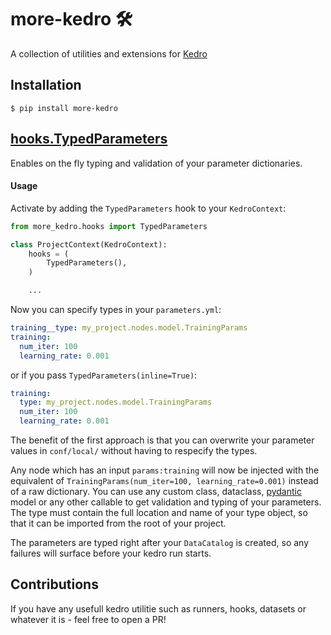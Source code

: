 # more-kedro :hammer_and_wrench:

A collection of utilities and extensions for [Kedro](https://github.com/quantumblacklabs/kedro)

## Installation

    $ pip install more-kedro

## [hooks.TypedParameters](more_kedro/hooks.py)
Enables on the fly typing and validation of your parameter dictionaries.

#### Usage
Activate by adding the `TypedParameters` hook to your `KedroContext`:
```python
from more_kedro.hooks import TypedParameters

class ProjectContext(KedroContext):
    hooks = (
        TypedParameters(),
    )

    ...
```
Now you can specify types in your `parameters.yml`:
```yaml
training__type: my_project.nodes.model.TrainingParams
training:
  num_iter: 100
  learning_rate: 0.001
```
or if you pass `TypedParameters(inline=True)`:
```yaml
training:
  type: my_project.nodes.model.TrainingParams
  num_iter: 100
  learning_rate: 0.001
```
The benefit of the first approach is that you can overwrite your parameter values in `conf/local/`
without having to respecify the types.

Any node which has an input `params:training` will now be injected with the
equivalent of `TrainingParams(num_iter=100, learning_rate=0.001)` instead of a raw
dictionary. You can use any custom class, dataclass,
[pydantic](https://github.com/samuelcolvin/pydantic) model or any other
callable to get validation and typing of your parameters. The type must contain
the full location and name of your type object, so that it can be imported
from the root of your project.

The parameters are typed right after your `DataCatalog` is created, so any failures
will surface before your kedro run starts.

## Contributions
If you have any usefull kedro utilitie such as runners, hooks, datasets or whatever it is - feel free to open a PR!
